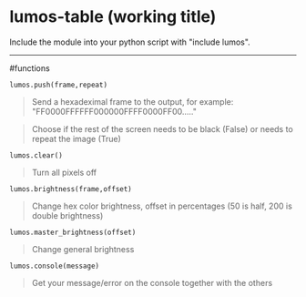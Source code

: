 # lumos-table (working title)

Include the module into your python script with "include lumos".


---
#functions

```lumos.push(frame,repeat)```

> Send a hexadeximal frame to the output, for example: "FF0000FFFFFF000000FFFF0000FF00....."

> Choose if the rest of the screen needs to be black (False) or needs to repeat the image (True)


```lumos.clear()```

> Turn all pixels off



```lumos.brightness(frame,offset)```

> Change hex color brightness, offset in percentages (50 is half, 200 is double brightness)



```lumos.master_brightness(offset)```				

> Change general brightness



```lumos.console(message) ```

> Get your message/error on the console together with the others

